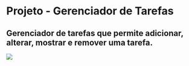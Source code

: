 # Projeto - Gerenciador de Tarefas
## Gerenciador de tarefas que permite adicionar, alterar, mostrar e remover uma tarefa.

![](https://media.giphy.com/media/WSBcKoSD7RG3xBRHea/giphy.gif)
